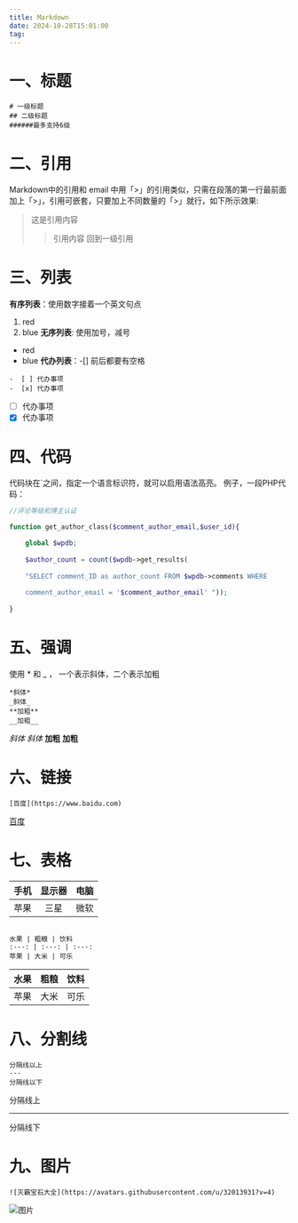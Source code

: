 ```yaml
---
title: Markdown
date: 2024-10-28T15:01:00
tag:
---
```


# 一、标题

```
# 一级标题
## 二级标题
######最多支持6级
```
# 二、引用
Markdown中的引用和 email 中用「>」的引用类似，只需在段落的第一行最前面加上「>」，引用可嵌套，只要加上不同数量的「>」就行，如下所示效果: 
>这是引用内容
>> 引用内容
>回到一级引用
# 三、列表
**有序列表**：使用数字接着一个英文句点
1. red
2. blue
**无序列表**: 使用加号，减号
- red
- blue
**代办列表**：-[] 前后都要有空格
```
-  [ ] 代办事项
-  [x] 代办事项
```
-  [ ] 代办事项
-  [x] 代办事项
# 四、代码
代码块在`之间，指定一个语言标识符，就可以启用语法高亮。 例子，一段PHP代码：
```PHP
//评论等级和博主认证

function get_author_class($comment_author_email,$user_id){

    global $wpdb;
    
    $author_count = count($wpdb->get_results(
    
    "SELECT comment_ID as author_count FROM $wpdb->comments WHERE 
    
    comment_author_email = '$comment_author_email' "));
    
}
```
# 五、强调
使用 * 和 _ ， 一个表示斜体，二个表示加粗
~~~
*斜体* 
_斜体_
**加粗** 
__加粗__
~~~
*斜体* _斜体_
**加粗** __加粗__
# 六、链接
~~~
[百度](https://www.baidu.com)
~~~
[百度](https://www.baidu.com)
# 七、表格

| 手机  | 显示器 | 电脑  |
| :-: | :-: | :-: |
| 苹果  | 三星  | 微软  |
```

水果 | 粗粮 | 饮料
:---: | :---: | :---:
苹果 | 大米 | 可乐
```

| 水果  | 粗粮  | 饮料  |
| :-: | :-: | :-: |
| 苹果  | 大米  | 可乐  |
# 八、分割线
```
分隔线以上
---
分隔线以下
```
分隔线上

---
分隔线下

# 九、图片
```
![灭霸宝石大全](https://avatars.githubusercontent.com/u/32013931?v=4)
```
![图片](https://avatars.githubusercontent.com/u/32013931?v=4)




